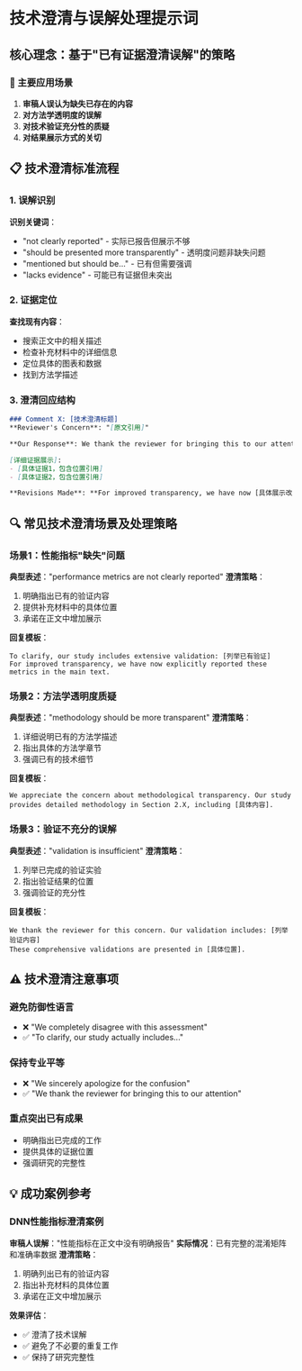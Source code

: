# 技术澄清与误解处理提示词

## 核心理念：基于"已有证据澄清误解"的策略

### 🎯 主要应用场景

1. **审稿人误认为缺失已存在的内容**
2. **对方法学透明度的误解**
3. **对技术验证充分性的质疑**
4. **对结果展示方式的关切**

## 📋 技术澄清标准流程

### 1. 误解识别
**识别关键词**：
- "not clearly reported" - 实际已报告但展示不够
- "should be presented more transparently" - 透明度问题非缺失问题
- "mentioned but should be..." - 已有但需要强调
- "lacks evidence" - 可能已有证据但未突出

### 2. 证据定位
**查找现有内容**：
- 搜索正文中的相关描述
- 检查补充材料中的详细信息
- 定位具体的图表和数据
- 找到方法学描述

### 3. 澄清回应结构
```markdown
### Comment X: [技术澄清标题]
**Reviewer's Concern**: "[原文引用]"

**Our Response**: We thank the reviewer for bringing this to our attention. To clarify, our study actually includes [具体已有内容描述].

[详细证据展示]:
- [具体证据1，包含位置引用]
- [具体证据2，包含位置引用]

**Revisions Made**: **For improved transparency, we have now [具体展示改进] in Section X.X, paragraph Y.**
```

## 🔍 常见技术澄清场景及处理策略

### 场景1：性能指标"缺失"问题
**典型表述**："performance metrics are not clearly reported"
**澄清策略**：
1. 明确指出已有的验证内容
2. 提供补充材料中的具体位置
3. 承诺在正文中增加展示

**回复模板**：
```
To clarify, our study includes extensive validation: [列举已有验证]
For improved transparency, we have now explicitly reported these metrics in the main text.
```

### 场景2：方法学透明度质疑
**典型表述**："methodology should be more transparent"
**澄清策略**：
1. 详细说明已有的方法学描述
2. 指出具体的方法学章节
3. 强调已有的技术细节

**回复模板**：
```
We appreciate the concern about methodological transparency. Our study provides detailed methodology in Section 2.X, including [具体内容].
```

### 场景3：验证不充分的误解
**典型表述**："validation is insufficient"
**澄清策略**：
1. 列举已完成的验证实验
2. 指出验证结果的位置
3. 强调验证的充分性

**回复模板**：
```
We thank the reviewer for this concern. Our validation includes: [列举验证内容]
These comprehensive validations are presented in [具体位置].
```

## ⚠️ 技术澄清注意事项

### 避免防御性语言
- ❌ "We completely disagree with this assessment"
- ✅ "To clarify, our study actually includes..."

### 保持专业平等
- ❌ "We sincerely apologize for the confusion"  
- ✅ "We thank the reviewer for bringing this to our attention"

### 重点突出已有成果
- 明确指出已完成的工作
- 提供具体的证据位置
- 强调研究的完整性

## 💡 成功案例参考

### DNN性能指标澄清案例
**审稿人误解**："性能指标在正文中没有明确报告"
**实际情况**：已有完整的混淆矩阵和准确率数据
**澄清策略**：
1. 明确列出已有的验证内容
2. 指出补充材料的具体位置
3. 承诺在正文中增加展示

**效果评估**：
- ✅ 澄清了技术误解
- ✅ 避免了不必要的重复工作
- ✅ 保持了研究完整性
